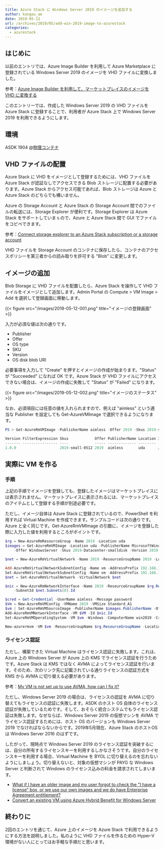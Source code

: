 ```yaml
---
title: Azure Stack に Windows Server 2019 のイメージを追加する
author: kongou_ae
date: 2019-05-12
url: /archives/2019/05/add-win-2019-image-to-azurestack
categories:
  - azurestack
---
```


## はじめに

以前のエントリでは、Azure Image Builder を利用して Azure Marketplace に登録されている Windows Server 2019 のイメージを VHD ファイルに変換しました。

参考：[Azure Image Builder を利用して、マーケットプレイスのイメージを VHD に変換する](https://aimless.jp/blog/archives/2019/05/convert-marketplace-image-to-vhd/)

このエントリーでは、作成した Windows Server 2019 の VHD ファイルを Azure Stack に登録することで、利用者が Azure Stack 上で Windows Server 2019 を利用できるようにします。

## 環境

ASDK 1904 @[物理コンテナ](https://thinkit.co.jp/article/13243)

## VHD ファイルの配置

Azure Stack に VHD をイメージとして登録するためには、VHD ファイルを Azure Stack が認証なしでアクセスできる Blob ストレージに配置する必要があります。Azure Stack からアクセス可能であれば、Blob ストレージは Azure と Azure Stack のどちらでも構いません。

Azure の Storage Account と Azure Stack の Storage Account 間でのファイルの転送には、Storage Explorer が便利です。Storage Explorer は Azure Stack をサポートしていまｓので、Azure と Azure Stack 間で GUI でファイルをコピペできます。

参考：[Connect storage explorer to an Azure Stack subscription or a storage account](https://docs.microsoft.com/en-us/azure-stack/user/azure-stack-storage-connect-se)

VHD ファイルを Storage Account のコンテナに保存したら、コンテナのアクセスポリシーを第三者からの読み取りを許可する "Blob" に変更します。

## イメージの追加

Blob Storage に VHD ファイルを配置したら、Azure Stack を操作して VHD ファイルをイメージとして追加します。Admin Portal の Compute > VM Image > Add を選択して登録画面に移動します。

{{< figure src="/images/2019-05-12-001.png" title="イメージの登録画面" >}}

入力が必須な値は次の通りです。

- Publisher
- Offer
- OS type
- SKU
- Version
- OS disk blob URI

必要事項を入力して "Create" を押すとイメージの作成が始まります。"Status" が "Succeeded" になれば OK です。Azure Stack が VHD ファイルにアクセスできない場合は、イメージの作成に失敗して "Status" が "Failed" になります。 

{{< figure src="/images/2019-05-12-002.png" title="イメージのステータス" >}}

なお、必須項目には任意の値を入れられますので、例えば "aimless" という適当な Publisher を設定しても Get-AzureVMImage で選択できるようになります。

```powershell
PS > Get-AzureRmVMImage -PublisherName aimless -Offer 2019 -Skus 2019-small-0512 -Location uda

Version FilterExpression Skus            Offer PublisherName Location Id                                                             
------- ---------------- ----            ----- ------------- -------- --                                                             
1.0.0                    2019-small-0512 2019  aimless       uda      /Subscriptions/2ca9cea2-0832-4865-a4d4-c98caef5ad20/Provider...
```

## 実際に VM を作る

### 手順

上記の手順でイメージを登録しても、登録したイメージはマーケットプレイスには表示されません。マーケットプレイスに表示されるには、マーケットプレイスのアイテムとして登録する手順が別途必要です。

ただし、イメージ自体は Azure Stack に登録されているので、PowerShell を利用すれば Virtual Machine を作成できます。サンプルコードは次の通りです。Azure と全く同じです。Get-AzureRmVMImage の引数に、イメージを登録した際に入力した値を利用するところがポイントです。

```powershell
$rg = New-AzureRmResourceGroup -Name 2019 -Location uda
$images = Get-AzureRmVMImage -Location uda -PublisherName MicrosoftWindowsServer `
    -Offer WindowsServer -Skus 2019-Datacenter-smalldisk -Version 2019.0.20190410

$net = New-AzureRmVirtualNetwork -Name 2019 -ResourceGroupName 2019 -Location uda -AddressPrefix 192.168.1.0/24

Add-AzureRmVirtualNetworkSubnetConfig -Name vm -AddressPrefix 192.168.1.0/26 -VirtualNetwork $net
Set-AzureRmVirtualNetworkSubnetConfig -Name vm -AddressPrefix 192.168.1.0/26 -VirtualNetwork $net
$net = Set-AzureRmVirtualNetwork -VirtualNetwork $net

$nic = New-AzureRmNetworkInterface -Name 2019 -ResourceGroupName $rg.ResourceGroupName -Location uda `
    -SubnetId $net.Subnets[0].Id

$cred = Get-Credential -UserName aimless -Message password
$Vm = New-AzureRmVMConfig -VMName 2019 -VMSize Standard_A1
$vm | Set-AzureRmVMSourceImage -PublisherName $images.PublisherName -Offer $images.Offer -Skus $images.Skus -Version $images.Version
Add-AzureRmVMNetworkInterface -VM $VM -Id $nic.Id
Set-AzureRmVMOperatingSystem -VM $vm -Windows -ComputerName win2019 -Credential $cred

New-azurermvm -VM $vm -ResourceGroupName $rg.ResourceGroupName -Location uda
```

### ライセンス認証

ただし、構築できた Virtual Machine はライセンス認証に失敗します。これは、Azure 上の Windows Server が Azure 上の KMS でライセンス認証を行うためです。Azure Stack は KMS ではなく AVMA によってライセンス認証を行います。そのため、次のリンク先に記載されている通りライセンスの認証方式を KMS から AVMA に切り替える必要があります。

参考：[My VM is not set up to use AVMA, how can I fix it?](https://docs.microsoft.com/en-us/azure-stack/operator/azure-stack-windows-server-faq#my-vm-is-not-set-up-to-use-avma-how-can-i-fix-it)

ただし、Windows Server 2019 の場合は、ライセンスの認証を AVMA に切り替えてもライセンスの認証に失敗します。ASDK のホスト OS 自体のライセンス認証が失敗しているためです。そして、おそらく統合システムでもライセンス認証は失敗します。なぜならば、Windows Server 2019 の仮想マシンを AVMA でライセンス認証するためには、ホスト OS のバージョンも Windows Server 2019 でなければならないからです。2019年5月現在、Azure Stack のホストOS は Windows Server 2016 のはずです。

したがって、現時点で Windows Server 2019 のライセンス認証を突破するには、自分の所有するライセンスキーを利用するしかなさそうです。自分のライセンスキーを利用する場合、Virtual Machine を BYOL に切り替えるのを忘れないようにしましょう。切り替えないと、対象の仮想マシンが PAYG な Windows Server と判断されて Windows のライセンス込みの料金を請求されてしまいます。

- [What if I have an older image and my user forgot to check the "I have a license" box, or we use our own images and we do have Enterprise Agreement entitlement?](https://docs.microsoft.com/en-us/azure-stack/operator/azure-stack-windows-server-faq#what-if-i-have-an-older-image-and-my-user-forgot-to-check-the-i-have-a-license-box-or-we-use-our-own-images-and-we-do-have-enterprise-agreement-entitlement)
- [Convert an existing VM using Azure Hybrid Benefit for Windows Server
](https://docs.microsoft.com/en-us/azure/virtual-machines/windows/hybrid-use-benefit-licensing#convert-an-existing-vm-using-azure-hybrid-benefit-for-windows-server)

## 終わりに

2回のエントリを通じて、Azure 上のイメージを Azure Stack で利用できるようにする方法を説明しました。私のように VHD ファイルを作るための Hyper-V 環境がない人にとってはお手軽な手順だと思います。
